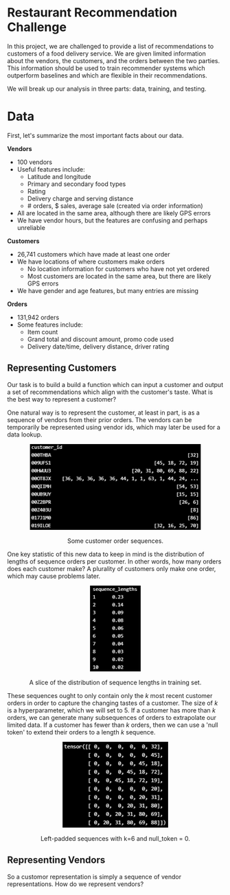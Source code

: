 # Restaurant Recommendation Challenge

In this project, we are challenged to provide a list of recommendations to customers of a food delivery service. We are given limited information about the vendors, the customers, and the orders between the two parties. This information should be used to train recommender systems which outperform baselines and which are flexible in their recommendations. 

We will break up our analysis in three parts: data, training, and testing.

# Data

First, let's summarize the most important facts about our data.

**Vendors**
- 100 vendors
- Useful features include:
  - Latitude and longitude
  - Primary and secondary food types
  - Rating
  - Delivery charge and serving distance
  - \# orders, $ sales, average sale (created via order information)
- All are located in the same area, although there are likely GPS errors
- We have vendor hours, but the features are confusing and perhaps unreliable


**Customers**
- 26,741 customers which have made at least one order
- We have locations of where customers make orders
  - No location information for customers who have not yet ordered
  - Most customers are located in the same area, but there are likely GPS errors
- We have gender and age features, but many entries are missing

**Orders**
- 131,942 orders
- Some features include:
  - Item count
  - Grand total and discount amount, promo code used
  - Delivery date/time, delivery distance, driver rating

## Representing Customers

Our task is to build a build a function which can input a customer and output a set of recommendations which align with the customer's taste. What is the best way to represent a customer? 

One natural way is to represent the customer, at least in part, is as a sequence of vendors from their prior orders. The vendors can be temporarily be represented using vendor ids, which may later be used for a data lookup. 

<p align="center">
    <img src="Imgs/train_seqs.png" height="200"/>    
</p>
<p align="center">
    Some customer order sequences.
</p>

One key statistic of this new data to keep in mind is the distribution of lengths of sequence orders per customer. In other words, how many orders does each customer make? A plurality of customers only make one order, which may cause problems later.

<p align="center">
    <img src="Imgs/train_seq_lengths.png" height="200"/>    
</p>
<p align="center">
    A slice of the distribution of sequence lengths in training set.
</p>

These sequences ought to only contain only the $k$ most recent customer orders in order to capture the changing tastes of a customer. The size of $k$ is a hyperparameter, which we will set to 5. If a customer has more than $k$ orders, we can generate many subsequences of orders to extrapolate our limited data. If a customer has fewer than $k$ orders, then we can use a 'null token' to extend their orders to a length $k$ sequence. 

<p align="center">
    <img src="Imgs/train_seqs_padded.png" height="200"/>    
</p>
<p align="center">
    Left-padded sequences with k=6 and null_token = 0.
</p>

## Representing Vendors

So a customor representation is simply a sequence of vendor representations. How do we represent vendors?



